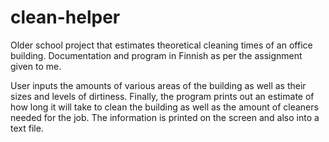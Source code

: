 # clean-helper

Older school project that estimates theoretical cleaning times of an office building. Documentation and program in Finnish as per the assignment given to me.

User inputs the amounts of various areas of the building as well as their sizes and levels of dirtiness. Finally, the program prints out an estimate of how long it will take to clean the building as well as the amount of cleaners needed for the job. The information is printed on the screen and also into a text file.
